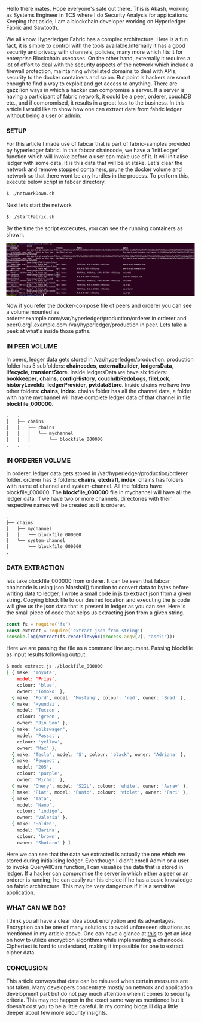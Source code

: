 Hello there mates. Hope everyone's safe out there. This is Akash, working as Systems Engineer in TCS where I do Security Analysis for applications. Keeping that aside, I am a blockchain developer working on Hyperledger Fabric and Sawtooth.

We all know Hyperledger Fabric has a complex architecture. Here is a fun fact, it is simple to control with the tools available.Internally it has a good security and privacy with channels, policies, many more which fits it for enterprise Blockchain usecases. On the other hand, externally it requires a lot of effort to deal with the security aspects of the network which include a firewall protection, maintaining whitelisted domains to deal with APIs, security to the docker containers and so on. But point is hackers are smart enough to find a way to exploit and get access to anything. There are gazzilion ways in which a hacker can compromise a server. If a server is having a participant of fabric network, it could be a peer, orderer, couchDB etc., and if compromised, it results in a great loss to the business. In this article I would like to show how one can extract data from fabric ledger without being a user or admin.

### SETUP

For this article I made use of fabcar that is part of fabric-samples provided by hyperledger fabric. In this fabcar chaincode, we have a 'InitLedger' function which will invoke before a user can make use of it. It will initialise ledger with some data. It is this data that will be at stake. Let's clear the network and remove stopped containers, prune the docker volume and network so that there wont be any hurdles in the process. To perform this, execute below script in fabcar directory.

```sh
$ ./networkDown.sh
```

Next lets start the network

```sh
$ ./startFabric.sh
```

By the time the script excecutes, you can see the running containers as shown.

![docker ps](docker-ps.png)

Now if you refer the docker-compose file of peers and orderer you can see a volume mounted as orderer.example.com:/var/hyperledger/production/orderer in orderer and peer0.org1.example.com:/var/hyperledger/production in peer. Lets take a peek at what's inside those paths.

### IN PEER VOLUME

In peers, ledger data gets stored in /var/hyperledger/production. production folder has 5 subfolders: **chaincodes**, **externalbuilder**, **ledgersData**, **lifecycle**, **transientStore**. Inside ledgersData we have six folders: **bookkeeper**, **chains**, **configHistory**, **couchdbRedoLogs**, **fileLock**, **historyLeveldb**, **ledgerProvider**, **pvtdataStore**. Inside chains we have two other folders: **chains**, **index**. chains folder has all the channel data, a folder with name mychannel will have complete ledger data of that channel in file **blockfile_000000**.

```
.   .
│   ├── chains
│   │   ├── chains
│   │   │   └── mychannel
│   │   │       └── blockfile_000000
.   .   .
```

### IN ORDERER VOLUME

In orderer, ledger data gets stored in /var/hyperledger/production/orderer folder. orderer has 3 folders: **chains**, **etcdraft**, **index**. chains has folders with name of channel and system-channel. All the folders have blockfile_000000. The **blockfile_000000** file in mychannel will have all the ledger data. If we have two or more channels, directories with their respective names will be created as it is orderer.
```
.
├── chains
│   ├── mychannel
│   │   └── blockfile_000000
│   └── system-channel
│       └── blockfile_000000
.
```
### DATA EXTRACTION

lets take blockfile_000000 from orderer. It can be seen that fabcar chaincode is using json.Marshal() function to convert data to bytes before writing data to ledger. I wrote a small code in js to extract json from a given string. Copying block file to our desired location and executing the js code will give us the json data that is present in ledger as you can see.
Here is the small piece of code that helps us extracting json from a given string.


```js
const fs = require('fs')
const extract = require('extract-json-from-string')
console.log(extract(fs.readFileSync(process.argv[2], "ascii")))
```
Here we are passing the file as a command line argument. Passing blockfile as input results following output.

```sh
$ node extract.js ./blockfile_000000
[ { make: 'Toyota',
    model: 'Prius',
    colour: 'blue',
    owner: 'Tomoko' },
  { make: 'Ford', model: 'Mustang', colour: 'red', owner: 'Brad' },
  { make: 'Hyundai',
    model: 'Tucson',
    colour: 'green',
    owner: 'Jin Soo' },
  { make: 'Volkswagen',
    model: 'Passat',
    colour: 'yellow',
    owner: 'Max' },
  { make: 'Tesla', model: 'S', colour: 'black', owner: 'Adriana' },
  { make: 'Peugeot',
    model: '205',
    colour: 'purple',
    owner: 'Michel' },
  { make: 'Chery', model: 'S22L', colour: 'white', owner: 'Aarav' },
  { make: 'Fiat', model: 'Punto', colour: 'violet', owner: 'Pari' },
  { make: 'Tata',
    model: 'Nano',
    colour: 'indigo',
    owner: 'Valeria' },
  { make: 'Holden',
    model: 'Barina',
    colour: 'brown',
    owner: 'Shotaro' } ]
```

Here we can see that the data we extracted is actually the one which we stored during initialising ledger. Eventhough I didn't enroll Admin or a user to invoke QueryAllCars function, I can visualize the data that is stored in ledger. If a hacker can compromise the server in which either a peer or an orderer is running, he can easily run his choice if he has a basic knowledge on fabric architecture. This may be very dangerous if it is a sensitive application.

### WHAT CAN WE DO?

I think you all have a clear idea about encryption and its advantages. Encryption can be one of many solutions to avoid unforeseen situations as mentioned in my article above. One can have a glance at [this](https://github.com/yeasy/docker-compose-files/blob/master/hyperledger_fabric/v2.1.0/examples/chaincode/go/enccc_example/utils.go) to get an idea on how to utilize encryption algorithms while implementing a chaincode. Ciphertext is hard to understand, making it impossible for one to extract cipher data. 

### CONCLUSION

This article conveys that data can be misused when certain measures are not taken. Many developers concentrate mostly on network and application development part but do not pay much attention when it comes to security criteria. This may not happen in the exact same way as mentioned but it doesn't cost you to be a little careful. In my coming blogs ill dig a little deeper about few more security insights.
